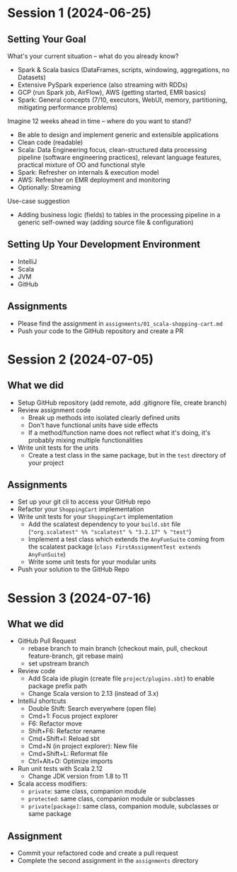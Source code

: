 # Session 1 (2024-06-25)

## Setting Your Goal

What's your current situation – what do you already know?

- Spark & Scala basics (DataFrames, scripts, windowing, aggregations, no Datasets)
- Extensive PySpark experience (also streaming with RDDs)
- GCP (run Spark job, AirFlow), AWS (getting started, EMR basics)
- Spark: General concepts (7/10, executors, WebUI, memory, partitioning, mitigating performance problems)

Imagine 12 weeks ahead in time – where do you want to stand?

- Be able to design and implement generic and extensible applications
- Clean code (readable)
- Scala: Data Engineering focus, clean-structured data processing pipeline (software engineering practices), relevant language features, practical mixture of OO and functional style
- Spark: Refresher on internals & execution model
- AWS: Refresher on EMR deployment and monitoring
- Optionally: Streaming

Use-case suggestion

- Adding business logic (fields) to tables in the processing pipeline in a generic self-owned way (adding source file & configuration)

## Setting Up Your Development Environment

- IntelliJ
- Scala
- JVM
- GitHub

## Assignments

- Please find the assignment in `assignments/01_scala-shopping-cart.md`
- Push your code to the GitHub repository and create a PR

# Session 2 (2024-07-05)

## What we did

- Setup GitHub repository (add remote, add .gitignore file, create branch)
- Review assignment code
  - Break up methods into isolated clearly defined units
  - Don't have functional units have side effects
  - If a method/function name does not reflect what it's doing, it's probably mixing multiple functionalities
- Write unit tests for the units
  - Create a test class in the same package, but in the `test` directory of your project

## Assignments

- Set up your git cli to access your GitHub repo
- Refactor your `ShoppingCart` implementation
- Write unit tests for your `ShoppingCart` implementation 
  - Add the scalatest dependency to your `build.sbt` file (`"org.scalatest" %% "scalatest" % "3.2.17" % "test"`)
  - Implement a test class which extends the `AnyFunSuite` coming from the scalatest package (`class FirstAssignmentTest extends AnyFunSuite`)
  - Write some unit tests for your modular units
- Push your solution to the GitHub Repo

# Session 3 (2024-07-16)

## What we did

- GitHub Pull Request
  - rebase branch to main branch (checkout main, pull, checkout feature-branch, git rebase main)
  - set upstream branch
- Review code
  - Add Scala ide plugin (create file `project/plugins.sbt`) to enable package prefix path
  - Change Scala version to 2.13 (instead of 3.x)
- IntelliJ shortcuts
  - Double Shift: Search everywhere (open file)
  - Cmd+1: Focus project explorer
  - F6: Refactor move
  - Shift+F6: Refactor rename
  - Cmd+Shift+I: Reload sbt
  - Cmd+N (in project explorer): New file
  - Cmd+Shift+L: Reformat file
  - Ctrl+Alt+O: Optimize imports
- Run unit tests with Scala 2.12
  - Change JDK version from 1.8 to 11
- Scala access modifiers:
  - `private`: same class, companion module
  - `protected`: same class, companion module or subclasses
  - `private[package]`: same class, companion module, subclasses or same package

## Assignment

- Commit your refactored code and create a pull request
- Complete the second assignment in the `assignments` directory
